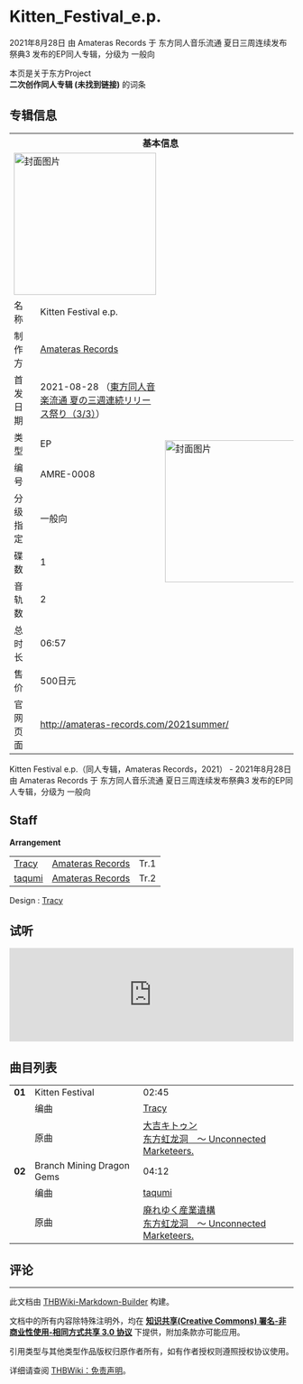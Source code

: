 # Kitten_Festival_e.p.

<!-- source html: G:\repos\THBWiki-Markdown-Builder\THBWikiMarkdown\Temp\main\3\3c\ns0%3AKitten_Festival_e%2Ep%2E.html -->

2021年8月28日 由 Amateras Records 于 东方同人音乐流通 夏日三周连续发布祭典3 发布的EP同人专辑，分级为 一般向

本页是关于东方Project  
 **二次创作同人专辑 (未找到链接)** 的词条

## 专辑信息

<table><tbody><tr><th colspan="3">基本信息</th></tr><tr><td class="cover-artwork-mobile" colspan="2"><a href="./文件-Kitten_Festival_e.p.封面.jpg.md" class="image" title="封面图片"><img alt="封面图片" src="https://upload.thwiki.cc/thumb/d/d0/Kitten_Festival_e.p.%E5%B0%81%E9%9D%A2.jpg/252px-Kitten_Festival_e.p.%E5%B0%81%E9%9D%A2.jpg" decoding="async" loading="lazy" width="252" height="252" srcset="https://upload.thwiki.cc/thumb/d/d0/Kitten_Festival_e.p.%E5%B0%81%E9%9D%A2.jpg/378px-Kitten_Festival_e.p.%E5%B0%81%E9%9D%A2.jpg 1.5x, https://upload.thwiki.cc/thumb/d/d0/Kitten_Festival_e.p.%E5%B0%81%E9%9D%A2.jpg/504px-Kitten_Festival_e.p.%E5%B0%81%E9%9D%A2.jpg 2x" data-file-width="1400" data-file-height="1400"></a></td>
</tr><tr><td class="label">名称</td><td colspan="2"> Kitten Festival e.p. </td></tr><tr><td class="label">制作方</td><td><a href="./Amateras_Records.md" title="Amateras Records">Amateras Records</a></td><td class="cover-artwork" rowspan="9" style="min-width:252px;"><a href="./文件-Kitten_Festival_e.p.封面.jpg.md" class="image" title="封面图片"><img alt="封面图片" src="https://upload.thwiki.cc/thumb/d/d0/Kitten_Festival_e.p.%E5%B0%81%E9%9D%A2.jpg/252px-Kitten_Festival_e.p.%E5%B0%81%E9%9D%A2.jpg" decoding="async" loading="lazy" width="252" height="252" srcset="https://upload.thwiki.cc/thumb/d/d0/Kitten_Festival_e.p.%E5%B0%81%E9%9D%A2.jpg/378px-Kitten_Festival_e.p.%E5%B0%81%E9%9D%A2.jpg 1.5x, https://upload.thwiki.cc/thumb/d/d0/Kitten_Festival_e.p.%E5%B0%81%E9%9D%A2.jpg/504px-Kitten_Festival_e.p.%E5%B0%81%E9%9D%A2.jpg 2x" data-file-width="1400" data-file-height="1400"></a></td>
</tr><tr><td class="label">首发日期</td><td>2021-08-28&#160;（<a href="/展会作品列表?e=%E4%B8%9C%E6%96%B9%E5%90%8C%E4%BA%BA%E9%9F%B3%E4%B9%90%E6%B5%81%E9%80%9A+%E5%A4%8F%E6%97%A5%E4%B8%89%E5%91%A8%E8%BF%9E%E7%BB%AD%E5%8F%91%E5%B8%83%E7%A5%AD%E5%85%B8%233">東方同人音楽流通 夏の三週連続リリース祭り（3/3）</a>）</td></tr><tr><td class="label">类型</td><td>EP</td></tr><tr><td class="label">编号</td><td>AMRE-0008</td></tr><tr><td class="label">分级指定</td><td>一般向</td></tr><tr><td class="label">碟数</td><td>1</td></tr><tr><td class="label">音轨数</td><td>2</td></tr><tr><td class="label">总时长</td><td>06:57</td></tr><tr><td class="label">售价</td><td>500日元</td></tr>
<tr><td class="label">官网页面</td><td colspan="2"><a rel="nofollow" class="external free" href="http://amateras-records.com/2021summer/">http://amateras-records.com/2021summer/</a></td></tr></tbody></table>

Kitten Festival e.p.（同人专辑，Amateras Records，2021） - 2021年8月28日 由 Amateras Records 于 东方同人音乐流通 夏日三周连续发布祭典3 发布的EP同人专辑，分级为 一般向

## Staff
  
 **Arrangement**   

<table><tbody><tr><td><a href="./Tracy.md" title="Tracy">Tracy</a></td><td><a href="./Amateras_Records.md" title="Amateras Records">Amateras Records</a></td><td>Tr.1</td></tr><tr><td><a href="./taqumi.md" title="taqumi">taqumi</a></td><td><a href="./Amateras_Records.md" title="Amateras Records">Amateras Records</a></td><td>Tr.2</td></tr></tbody></table>


Design
: [Tracy](./Tracy.md)


## 试听
  
<iframe width="100%" height="166" scrolling="no" frameborder="no" src="https://w.soundcloud.com/player/?url=https%3A//api.soundcloud.com/tracks/1099717246&amp;color=ff5500&amp;auto_play=false&amp;hide_related=false&amp;show_comments=true&amp;show_user=true&amp;show_reposts=false&amp;visual=false"></iframe>

  


## 曲目列表

<table><tbody><tr><td id="1" class="infoYD"><b>01</b></td><td id="Kitten_Festival" colspan="2" class="title">Kitten Festival<span class="thcsearchlinks"><a rel="nofollow" class="external text" href="https://cd.thwiki.cc?arrange=Tracy&amp;ogmusic=大吉キトゥン&amp;fromwiki=Kitten_Festival_e.p."><span title="搜索相似同人曲"></span></a></span></td><td class="time">02:45</td></tr><tr><td class="left"></td><td class="label">编曲</td><td class="text" colspan="2"><a href="./Tracy.md" title="Tracy">Tracy</a><span class="thcsearchlinks"><a rel="nofollow" class="external text" href="https://cd.thwiki.cc?arrange=，Tracy&amp;fromwiki=Kitten_Festival_e.p."><span></span></a></span></td></tr><tr><td class="left"></td><td class="label">原曲</td><td class="text" colspan="2"><span class="thcsearchlinks"><a rel="nofollow" class="external text" href="https://cd.thwiki.cc?ogmusic=大吉キトゥン&amp;fromwiki=Kitten_Festival_e.p."><span></span></a></span><div class="ogmusic"><a href="./大吉キトゥン.md" class="mw-redirect" title="大吉キトゥン">大吉キトゥン</a></div><div class="source"><a href="./东方虹龙洞_～_Unconnected_Marketeers..md" class="mw-redirect" title="东方虹龙洞 ～ Unconnected Marketeers.">东方虹龙洞　～ Unconnected Marketeers.</a></div></td></tr>
<tr><td id="2" class="infoYD"><b>02</b></td><td id="Branch_Mining_Dragon_Gems" colspan="2" class="title">Branch Mining Dragon Gems<span class="thcsearchlinks"><a rel="nofollow" class="external text" href="https://cd.thwiki.cc?arrange=taqumi&amp;ogmusic=廃れゆく産業遺構&amp;fromwiki=Kitten_Festival_e.p."><span title="搜索相似同人曲"></span></a></span></td><td class="time">04:12</td></tr><tr><td class="left"></td><td class="label">编曲</td><td class="text" colspan="2"><a href="./taqumi.md" title="taqumi">taqumi</a><span class="thcsearchlinks"><a rel="nofollow" class="external text" href="https://cd.thwiki.cc?arrange=，taqumi&amp;fromwiki=Kitten_Festival_e.p."><span></span></a></span></td></tr><tr><td class="left"></td><td class="label">原曲</td><td class="text" colspan="2"><span class="thcsearchlinks"><a rel="nofollow" class="external text" href="https://cd.thwiki.cc?ogmusic=廃れゆく産業遺構&amp;fromwiki=Kitten_Festival_e.p."><span></span></a></span><div class="ogmusic"><a href="./廃れゆく産業遺構.md" class="mw-redirect" title="廃れゆく産業遺構">廃れゆく産業遺構</a></div><div class="source"><a href="./东方虹龙洞_～_Unconnected_Marketeers..md" class="mw-redirect" title="东方虹龙洞 ～ Unconnected Marketeers.">东方虹龙洞　～ Unconnected Marketeers.</a></div></td></tr></tbody></table>



## 评论




---

此文档由 [THBWiki-Markdown-Builder](https://github.com/Delsin-Yu/THBWiki-Markdown-Builder) 构建。

文档中的所有内容除特殊注明外，均在 [**知识共享(Creative Commons) 署名-非商业性使用-相同方式共享 3.0 协议**](https://creativecommons.org/licenses/by-sa/3.0/deed.zh-hans) 下提供，附加条款亦可能应用。

引用类型与其他类型作品版权归原作者所有，如有作者授权则遵照授权协议使用。

详细请查阅 [THBWiki：免责声明](https://thbwiki.cc/THBWiki:%E5%85%8D%E8%B4%A3%E5%A3%B0%E6%98%8E)。

